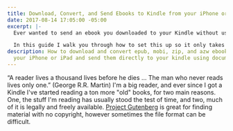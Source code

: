 ```yaml
---
title: Download, Convert, and Send Ebooks to Kindle from your iPhone or iPad
date: 2017-08-14 17:05:00 -05:00
excerpt: |-
  Ever wanted to send an ebook you downloaded to your Kindle without using Calibre or trying to find the right format on your iOS device?

  In this guide I walk you through how to set this up so it only takes 2 taps and 30 seconds to send any book in any format to your Kindle device! Oh - and it's totally free!
description: How to download and convert epub, mobi, zip, and azw ebooks using only
  your iPhone or iPad and send them directly to your kindle using document delivery.
---
```


“A reader lives a thousand lives before he dies ... The man who never reads lives only one.” (George R.R. Martin)
I'm a big reader, and ever since I got a Kindle I've started reading a ton more "old" books, for two main reasons. One, the stuff I'm reading has usually stood the test of time, and two, much of it is legally and freely available. [Project Gutenberg](https://www.gutenberg.org/) is great for finding material with no copyright, however sometimes the file format can be difficult. 